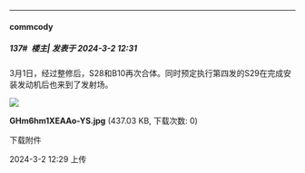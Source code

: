 ﻿
*****

####  commcody  
##### 137#         楼主| 发表于 2024-3-2 12:31

3月1日，经过整修后，S28和B10再次合体。同时预定执行第四发的S29在完成安装发动机后也来到了发射场。

<img src="https://img.saraba1st.com/forum/202403/02/122941ofd608z2fzff615n.jpg" referrerpolicy="no-referrer">

<strong>GHm6hm1XEAAo-YS.jpg</strong> (437.03 KB, 下载次数: 0)

下载附件

2024-3-2 12:29 上传

